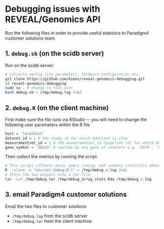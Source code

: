 # Debugging issues with REVEAL/Genomics API

Run the following files in order to provide useful statistics to Paradigm4 customer solutions team.

## 1. `debug.sh` (on the scidb server)

Run on the scidb server:

```sh
# Collects config file parameters, hardware configuration etc.
git clone https://github.com/ksens/reveal-genomics-debugging.git
cd reveal-genomics-debugging
sudo su - # change to root user
bash debug.sh > /tmp/debug.log 2>&1
```

## 2. `debug.R` (on the client machine)

First make sure the file runs via RStudio -- you will need to change the following user parameters within the R file

```R
host = 'localhost'
dataset_id = 1 # the study id for which download is slow
measurementset_id = 1 # the measuremntset_id (pipeline id) for which download is slow
gene_symbol = 'IGLC4' # replace by any gene of interest e.g. 'EGFR', 'KRAS' etc.
```

Then collect the metrics by running the script. 

```sh
# This script collects basic query timing, and summary statistics about gene-expression and feature array.
R --slave -e "source('debug.R')" > /tmp/debug_r.log 2>&1
# Store the two outputs into a tar file
tar -cvf /tmp/debug.tar /tmp/debug_array_stats.Rda /tmp/debug_r.log
```

## 3. email Paradigm4 customer solutions

Email the two files to customer solutions

- `/tmp/debug.log` from the scidb server
- `/tmp/debug.tar` from the client machine
